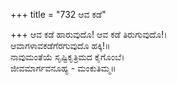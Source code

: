 +++
title = "732 ಆವ ಕಡೆ"

+++
ಆವ ಕಡೆ ಹಾರುವುದೊ! ಆವ ಕಡೆ ತಿರುಗುವುದೊ!।  
ಆವಾಗಳಾವಕಡೆಗೆರಗುವುದೊ ಹಕ್ಕಿ!॥  
ನಾವುಮಂತೆಯೆ ಸೃಷ್ಟಿಕೃತ್ರಿಮದ ಕೈಗೊಂಬೆ।  
ಜೀವಮಾರ್ಗವನೂಹ್ಯ - ಮಂಕುತಿಮ್ಮ॥  
